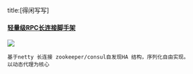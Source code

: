 title:[得闲写写]
#### [轻量级RPC长连接脚手架](https://github.com/fdisk123/original/tree/snapshot2.11)
![](https://camo.githubusercontent.com/f50b84e13fdbb61d847742c34259c58469c7d2b2/68747470733a2f2f7472617669732d63692e6f72672f70616765732d7468656d65732f6172636869746563742e7376673f6272616e63683d6d6173746572)
```` 
基于netty 长连接 zookeeper/consul自发现HA 结构，序列化自由实现。
以动态代理为核心

````